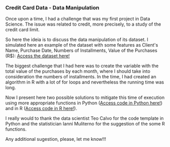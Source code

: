 ### Credit Card Data - Data Manipulation

Once upon a time, I had a challenge that was my first project in Data Science. The issue was related to credit, more precisely, to a study of the credit card limit.

So here the ideia is to discuss the data manipulation of its dataset. I simulated here an example of the dataset with some features as Client's Name, Purchase Date, Numbers of Installments, Value of the Purchases (R$): [Access the dataset here!](https://github.com/mfigueiro/Credit-Card-Data/blob/master/Dados.csv)

The biggest challenge that I had here was to create the variable with the total value of the purchases by each month, where I should take into consideration the numbers of installments. In the time, I had created an algorithm in R with a lot of for loops and nevertheless the running time was long.

Now I present here two possible solutions to mitigate this time of execution using more appropriate functions in Python ([Access code in Python here!](https://github.com/mfigueiro/Credit-Card-Data/blob/master/TemplatePython.ipynb)) and in R ([Access code in R here!](https://github.com/mfigueiro/Credit-Card-Data/blob/master/Rtemplate.R)).

I really would to thank the data scientist Teo Calvo for the code template in Python and the statistician Ianní Muliterno for the suggestion of the some R functions. 

Any additional sugestion, please, let me know!!!
